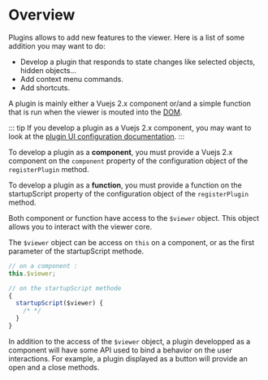 # Overview

Plugins allows to add new features to the viewer. Here is a list of some addition you may want to do:
- Develop a plugin that responds to state changes like selected objects, hidden objects...
- Add context menu commands.
- Add shortcuts.

A plugin is mainly either a Vuejs 2.x component or/and a simple function that is run when the viewer is mouted into the [DOM](https://developer.mozilla.org/en-US/docs/Web/API/Document_Object_Model).

::: tip
If you develop a plugin as a Vuejs 2.x component, you may want to look at the [plugin UI configuration documentation](/viewer/ui.html#plugin).
:::

To develop a plugin as a **component**, you must provide a Vuejs 2.x component on the `component` property of the configuration object of the `registerPlugin` method.

To develop a plugin as a **function**, you must provide a function on the startupScript property of the configuration object of the `registerPlugin` method.

Both component or function have access to the `$viewer` object. This object allows you to interact with the viewer core.

The `$viewer` object can be access on `this` on a component, or as the first parameter of the startupScript methode.

```javascript
// on a component :
this.$viewer;

// on the startupScript methode
{
  startupScript($viewer) {
    /* */
  }
}
```

In addition to the access of the `$viewer` object, a plugin developped as a component will have some API used to bind a behavior on the user interactions. For example, a plugin displayed as a button will provide an open and a close methods.
